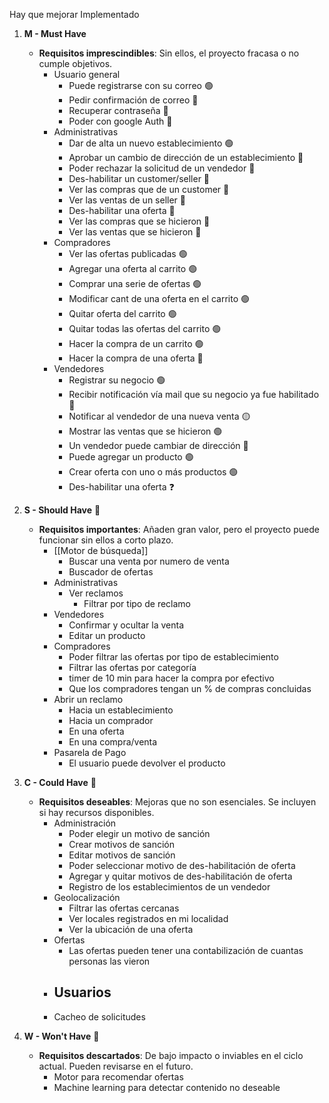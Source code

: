 Hay que mejorar
 Implementado
1. **M - Must Have** 
    
    - **Requisitos imprescindibles**: Sin ellos, el proyecto fracasa o no cumple objetivos. 
	    - Usuario general
		    - Puede registrarse con su correo 🟢
		    - Pedir confirmación de correo 🔴
		    - Recuperar contraseña 🔴
		    - Poder con google Auth 🔴
	    - Administrativas
			- Dar de alta un nuevo establecimiento 🟢
			- Aprobar un cambio de dirección de un establecimiento 🔴
			- Poder rechazar la solicitud de un vendedor 🔴
			- Des-habilitar un customer/seller 🔴
			- Ver las compras que de un customer 🔴 
			- Ver las ventas de un seller 🔴
			- Des-habilitar una oferta 🔴
			- Ver las compras que se hicieron 🔴 
			- Ver las ventas que se hicieron  🔴
		- Compradores 
			- Ver las ofertas publicadas 🟢
			- Agregar una oferta al carrito 🟢
			- Comprar una serie de ofertas 🟢
			- Modificar cant de una oferta en el carrito 🟢
			- Quitar oferta del carrito 🟢
			- Quitar todas las ofertas del carrito 🟢
			- Hacer la compra de un carrito  🟢
			- Hacer la compra de una oferta 🔴
		- Vendedores
			- Registrar su negocio 🟢
			- Recibir notificación vía mail que su negocio ya fue habilitado 🔴
			- Notificar al vendedor de una nueva venta 🟡
			- Mostrar las ventas que se hicieron  🟢
			- Un vendedor puede cambiar de dirección 🔴
			- Puede agregar un producto 🟢
			- Crear oferta con uno o más productos 🟢
			- Des-habilitar una oferta ❓
2. **S - Should Have** 🔴
    
    - **Requisitos importantes**: Añaden gran valor, pero el proyecto puede funcionar sin ellos a corto plazo.
	    - [[Motor de búsqueda]] 
			- Buscar una venta por numero de venta 
			- Buscador de ofertas
	    - Administrativas 
		    - Ver reclamos
			    - Filtrar por tipo de reclamo
		- Vendedores
			- Confirmar y ocultar la venta 
			- Editar un producto
		- Compradores
			- Poder filtrar las ofertas por tipo de establecimiento 
			- Filtrar las ofertas por categoría 
			- timer de 10 min para hacer la compra por efectivo
			- Que los compradores tengan un % de compras concluidas
		- Abrir un reclamo 
			- Hacia un establecimiento 
			- Hacia un comprador 
			- En una oferta
			- En una compra/venta
		- Pasarela de Pago 
			- El usuario puede devolver el producto
		
3. **C - Could Have**  🔴
    
    - **Requisitos deseables**: Mejoras que no son esenciales. Se incluyen si hay recursos disponibles.  
	    - Administración 
		    - Poder elegir un motivo de sanción 
			- Crear motivos de sanción 
			- Editar motivos de sanción
			- Poder seleccionar motivo de des-habilitación de oferta
			- Agregar y quitar motivos  de des-habilitación de oferta
			- Registro de los establecimientos de un vendedor
	    - Geolocalización
		    - Filtrar las ofertas cercanas
		    - Ver locales registrados en mi localidad
		    - Ver la ubicación de una oferta
		- Ofertas
			- Las ofertas pueden tener una contabilización de cuantas personas las vieron
		- Usuarios
			- 
	    - Cacheo de solicitudes
4. **W - Won't Have** 🔴
    
    - **Requisitos descartados**: De bajo impacto o inviables en el ciclo actual. Pueden revisarse en el futuro.  
	    - Motor para recomendar ofertas
	    - Machine learning para detectar contenido no deseable
    